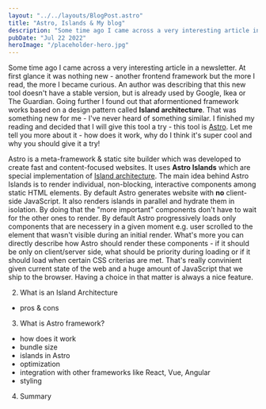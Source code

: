 ```yaml
---
layout: "../../layouts/BlogPost.astro"
title: "Astro, Islands & My blog"
description: "Some time ago I came across a very interesting article in a newsletter. At first glance it was nothing new - another frontend framework but the more..."
pubDate: "Jul 22 2022"
heroImage: "/placeholder-hero.jpg"
---
```


<!-- 1. Intro - how I found out about Astro -->
Some time ago I came across a very interesting article in a newsletter. At first glance it was nothing new - another frontend framework but the more I read, the more I became curious. An author was describing that this new tool doesn't have a stable version, but is already used by Google, Ikea or The Guardian. Going further I found out that aformentioned framework works based on a design pattern called **Island architecture**. That was something new for me - I've never heard of something similar. I finished my reading and decided that I will give this tool a try - this tool is [Astro](https://astro.build/). Let me tell you more about it - how does it work, why do I think it's super cool and why you should give it a try!

Astro is a meta-framework & static site builder which was developed to create fast and content-focused websites. It uses **Astro Islands** which are special implementation of [Island architecture](https://www.patterns.dev/posts/islands-architecture/). The main idea behind Astro Islands is to render individual, non-blocking, interactive components among static HTML elements. By default Astro generates website with **no** client-side JavaScript. It also renders islands in parallel and hydrate them in isolation. By doing that the "more important" components don't have to wait for the other ones to render. By default Astro progressively loads only components that are necessery in a given moment e.g. user scrolled to the element that wasn't visible during an initial render. What's more you can directly describe how Astro should render these components - if it should be only on client/server side, what should be priority during loading or if it should load when certain CSS criterias are met. That's really convinient given current state of the web and a huge amount of JavaScript that we ship to the browser. Having a choice in that matter is always a nice feature.

2. What is an Island Architecture
- pros & cons
3. What is Astro framework?
- how does it work
- bundle size
- islands in Astro
- optimization
- integration with other frameworks like React, Vue, Angular
- styling
4. Summary
